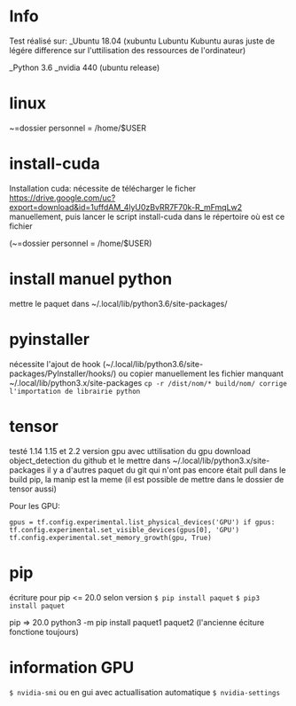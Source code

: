 # Info
Test réalisé sur:
_Ubuntu 18.04 (xubuntu Lubuntu Kubuntu auras juste de légére difference sur l'uttilisation des ressources de l'ordinateur)

_Python 3.6
_nvidia 440 (ubuntu release)

# linux
~=dossier personnel = /home/$USER

# install-cuda
Installation cuda:
nécessite de télécharger le ficher https://drive.google.com/uc?export=download&id=1uffdAM_4lyU0zBvRR7F70k-R_mFmqLw2  manuellement, puis lancer le script install-cuda dans le répertoire où est ce fichier

(~=dossier personnel = /home/$USER)
# install manuel python
mettre le paquet dans ~/.local/lib/python3.6/site-packages/
# pyinstaller 
nécessite l'ajout de hook (~/.local/lib/python3.6/site-packages/PyInstaller/hooks/) ou copier manuellement les fichier manquant ~/.local/lib/python3.x/site-packages
`cp -r /dist/nom/* build/nom/ corrige l'importation de librairie python`
# tensor
testé 1.14 1.15 et 2.2 version gpu avec uttilisation du gpu
download object_detection du github et le mettre dans ~/.local/lib/python3.x/site-packages 
il y a d'autres paquet du git qui n'ont pas encore était pull dans le build pip,
la manip est la meme (il est possible de mettre dans le dossier de tensor aussi)

Pour les GPU: 

`gpus = tf.config.experimental.list_physical_devices('GPU')
if gpus:
      tf.config.experimental.set_visible_devices(gpus[0], 'GPU')
      tf.config.experimental.set_memory_growth(gpu, True)`
# pip
écriture pour pip <= 20.0 
selon version
`$ pip install paquet`
`$ pip3 install paquet` 

pip => 20.0
python3 -m pip install paquet1 paquet2 
(l'ancienne éciture fonctione toujours)

# information GPU
`$ nvidia-smi` ou en gui avec actuallisation automatique `$ nvidia-settings`
